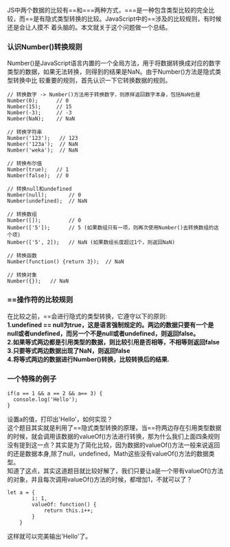 JS中两个数据的比较有==和===两种方式，===是一种包含类型比较的完全比较，而==是有隐式类型转换的比较。JavaScript中的==涉及的比较规则，有时候还是会让人摸不
着头脑的。本文就关于这个问题做一个总结。</br>

### 认识Number()转换规则
Number()是JavaScript语言内置的一个全局方法，用于将数据转换成对应的数字类型的数据，如果无法转换，则得到的结果是NaN。由于Number()方法是隐式类型转换中比
较重要的规则，首先认识一下它转换数据的规则。
```
// 转换数字 -> Number()方法用于转换数字，则原样返回数字本身，包括NaN也是
Number(0);      // 0
Number(15);     // 15
Number(-3);     // -3
Number(NaN);    // NaN

// 转换字符串
Number('123');   // 123
Number('123a');  // NaN
Number('weka');  // NaN

// 转换布尔值
Number(true);   // 1
Number(false);  // 0

// 转换null和undefined
Number(null);       // 0
Number(undefined);  // NaN

// 转换数组
Number([]);         // 0
Number(['5']);      // 5 (如果数组只有一项，则再次使用Number()去转换数组的这个项)
Number(['5', 2]);   // NaN (如果数组长度超过1个，则返回NaN)

// 转换函数
Number(function() {return 3});  // NaN

// 转换对象
Number({});   // NaN
```

### ==操作符的比较规则
在比较之前，==会进行隐式的类型转换，它遵守以下的原则:</br>
**1.undefined == null为true，这是语言强制规定的。两边的数据只要有一个是null或者undefined，而另一个不是null或者undefined，则返回false。**</br>
**2.如果等式两边都是引用类型的数据，则比较引用是否相等，不相等则返回false**</br>
**3.只要等式两边数据出现了NaN，则返回false**</br>
**4.将等式两边的数据进行Number()转换，比较转换后的结果.**

### 一个特殊的例子
```
if(a == 1 && a == 2 && a== 3) {
  console.log('Hello');
}
```
设置a的值，打印出'Hello'，如何实现？</br>
这个题目其实就是利用了==隐式类型转换的原理，当==符两边存在引用类型数据的时候，就会调用该数据的valueOf()方法进行转换，那为什么我们上面四条规则没有提到这一点？其实是为了简化比较，因为数据的valueOf()方法一般来说返回的还是数据本身,除了null，undefined，Math这些没有valueOf()方法的数据类型。</br>
知道了这点，其实这道题目就比较好解了，我们只要让a是一个带有valueOf()方法的对象，并且每次调用valueOf()方法的时候，都增加1，不就可以了？
```
let a = {
		i: 1,
		valueOf: function() {
			return this.i++;
		}
	}
```
这样就可以完美输出'Hello'了。</br>
